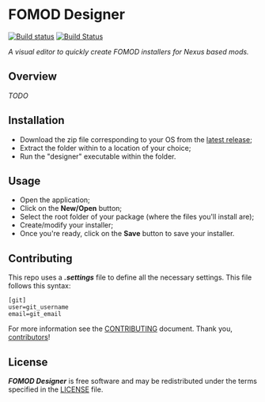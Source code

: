 # FOMOD Designer
[![Build status](https://ci.appveyor.com/api/projects/status/nep4id3ammekof68?svg=true)](https://ci.appveyor.com/project/GandaG/fomod-editor) [![Build Status](https://travis-ci.org/GandaG/fomod-editor.svg?branch=develop)](https://travis-ci.org/GandaG/fomod-editor)

*A visual editor to quickly create FOMOD installers for Nexus based mods.*

## Overview

*TODO*

## Installation

* Download the zip file corresponding to your OS from the [latest release](https://github.com/GandaG/fomod-editor/releases/latest);
* Extract the folder within to a location of your choice;
* Run the "designer" executable within the folder.

## Usage

* Open the application;
* Click on the **New/Open** button;
* Select the root folder of your package (where the files you'll install are);
* Create/modify your installer;
* Once you're ready, click on the **Save** button to save your installer.

## Contributing

This repo uses a ***.settings*** file to define all the necessary settings. This file follows this syntax:

```
[git]
user=git_username
email=git_email
```

For more information see the [CONTRIBUTING] document.
Thank you, [contributors]!

  [CONTRIBUTING]: /.github/CONTRIBUTING.md
  [contributors]: https://github.com/GandaG/fomod-editor/graphs/contributors

## License

***FOMOD Designer*** is free software and may be redistributed
under the terms specified in the [LICENSE] file.

  [LICENSE]: /LICENSE
